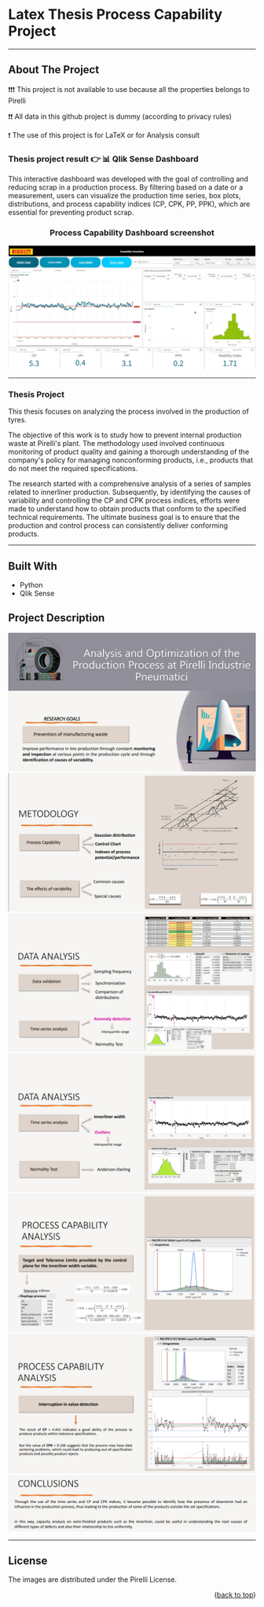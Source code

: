 # Latex Thesis Process Capability Project

<!-- ## Table of Contents

- [About The Project](#about-the-project)
  - [Built With](#built-with)
  - [Project Description](#project-description)
- [License](#license) -->

---

## About The Project

❗❗❗ This project is not available to use because all the properties belongs to Pirelli

❗❗ All data in this github project is dummy (according to privacy rules) 

❗ The use of this project is for LaTeX or for Analysis consult

### Thesis project result 👉 📊 Qlik Sense Dashboard
This interactive dashboard was developed with the goal of controlling and reducing scrap in a production process. By filtering based on a date or a measurement, users can visualize the production time series, box plots, distributions, and process capability indices (CP, CPK, PP, PPK), which are essential for preventing product scrap.

<p align="center">
  <h3 align="center">Process Capability Dashboard screenshot </h3>
</p>

![logo1](./img/logo2.jpg)

---

### Thesis Project
This thesis focuses on analyzing the process involved in the production of tyres.

The objective of this work is to study how to prevent internal production waste at Pirelli's plant. 
The methodology used involved continuous monitoring of product quality and gaining a thorough understanding of the company's policy for managing nonconforming products, i.e., products that do not meet the required specifications. 

The research started with a comprehensive analysis of a series of samples related to innerliner production. Subsequently, by identifying the causes of variability and controlling the CP and CPK process indices, efforts were made to understand how to obtain products that conform to the specified technical requirements. The ultimate business goal is to ensure that the production and control process can consistently deliver conforming products.

---

## Built With

* Python
* Qlik Sense

## Project Description

![1](./img/1.jpg)
![2](./img/2.jpg)
![3](./img/3.jpg)
![4](./img/4.jpg)
![5](./img/5.jpg)
![6](./img/6.jpg)
![7](./img/7.jpg)


---

## License

The images are distributed under the Pirelli License.

<p align="right">(<a href="#readme-top">back to top</a>)</p>
